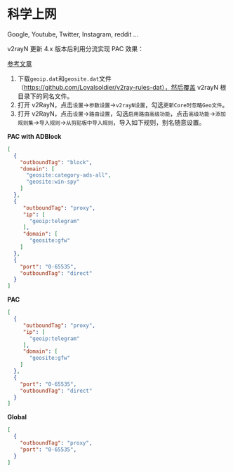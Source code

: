 # 科学上网


Google, Youtube, Twitter, Instagram, reddit ...

<!--more-->

v2rayN 更新 4.x 版本后利用分流实现 PAC 效果：

[参考文章](https://github.com/2dust/v2rayN/issues/1366)

1. 下载`geoip.dat`和`geosite.dat`文件（https://github.com/Loyalsoldier/v2ray-rules-dat），然后覆盖 v2rayN 根目录下的同名文件。
2. 打开 v2RayN，点击`设置`->`参数设置`->`v2rayN设置`，勾选`更新Core时忽略Geo文件`。
3. 打开 v2RayN，点击`设置`->`路由设置`，勾选`启用路由高级功能`，点击`高级功能`->`添加规则集`->`导入规则`->`从剪贴板中导入规则`，导入如下规则，别名随意设置。

**PAC with ADBlock**

```json
[
  {
    "outboundTag": "block",
    "domain": [
      "geosite:category-ads-all",
      "geosite:win-spy"
    ]
  },
  {
     "outboundTag": "proxy",
     "ip": [
       "geoip:telegram"
     ],
     "domain": [
       "geosite:gfw"
    ]
  },
  {
    "port": "0-65535",
    "outboundTag": "direct"
  }
]
```

**PAC**

```json
[
  {
     "outboundTag": "proxy",
     "ip": [
       "geoip:telegram"
     ],
     "domain": [
       "geosite:gfw"
    ]
  },
  {
    "port": "0-65535",
    "outboundTag": "direct"
  }
]
```

**Global**

```json
[
  {
    "outboundTag": "proxy",
    "port": "0-65535",
  }
]
```

